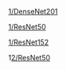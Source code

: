 [1/DenseNet201](https://unir-tfm-cec.s3.us-east-2.amazonaws.com/models/1/DenseNet201.tar.gz)

[1/ResNet50](https://unir-tfm-cec.s3.us-east-2.amazonaws.com/models/1/ResNet50.tar.gz)

[1/ResNet152](https://unir-tfm-cec.s3.us-east-2.amazonaws.com/models/1/ResNet152.tar.gz)

1[2/ResNet50](https://unir-tfm-cec.s3.us-east-2.amazonaws.com/models/2/ResNet50.tar.gz)